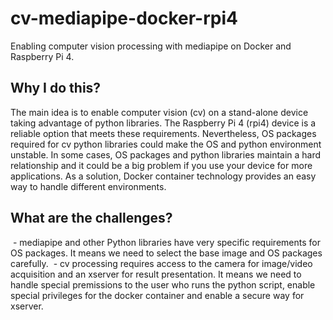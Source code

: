 # cv-mediapipe-docker-rpi4
Enabling computer vision processing with mediapipe on Docker and Raspberry Pi 4.

## Why I do this?
The main idea is to enable computer vision (cv) on a stand-alone device taking advantage of python libraries. The Raspberry Pi 4 (rpi4) device is a reliable option that meets these requirements. Nevertheless, OS packages required for cv python libraries could make the OS and python environment unstable. In some cases, OS packages and python libraries maintain a hard relationship and it could be a big problem if you use your device for more applications. As a solution, Docker container technology provides an easy way to handle different environments.

## What are the challenges?
 - mediapipe and other Python libraries have very specific requirements for OS packages. It means we need to select the base image and OS packages carefully.
 - cv processing requires access to the camera for image/video acquisition and an xserver for result presentation. It means we need to handle special premissions to the user who runs the python script, enable special privileges for the docker container and enable a secure way for xserver.
